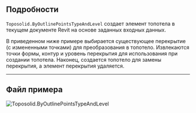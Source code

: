 ## Подробности

`Toposolid.ByOutlinePointsTypeAndLevel` создает элемент топотела в текущем документе Revit на основе заданных входных данных.

В приведенном ниже примере выбирается существующее перекрытие (с измененными точками) для преобразования в топотело. Извлекаются точки формы, контур и уровень перекрытия для использования при создании топотела. Наконец, создается топотело для замены перекрытия, а элемент перекрытия удаляется.

___
## Файл примера

![Toposolid.ByOutlinePointsTypeAndLevel](./Revit.Elements.Toposolid.ByOutlinePointsTypeAndLevel_img.jpg)
